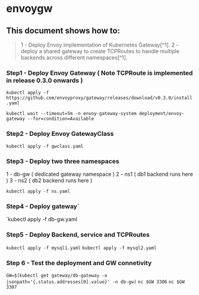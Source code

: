 # envoygw
## This document shows how to:
> 1 - Deploy Envoy implementation of Kubernetes Gateway[^1]. 
> 2 - deploy a shared gateway to create TCPRoutes to handle multiple backends across different namespaces[^1].


### Step1 - Deploy Envoy Gateway ( Note TCPRoute is implemented in release 0.3.0 onwards )

` kubectl apply -f https://github.com/envoyproxy/gateway/releases/download/v0.3.0/install.yaml `

`kubectl wait --timeout=5m -n envoy-gateway-system deployment/envoy-gateway --for=condition=Available`

### Step2 - Deploy Envoy GatewayClass

`kubectl apply -f gwclass.yaml` 

### Step3 - Deploy two three namespaces 

1 - db-gw ( dedicated gateway namespace )
2 - ns1 ( db1 backend runs here )
3 - ns2 ( db2 backend runs here )

`kubectl apply -f ns.yaml`

### Step4 - Deploy gateway`

`kubectl apply -f db-gw.yaml 

### Step5 - Deploy Backend, service and TCPRoutes 

`kubectl apply -f mysql1.yaml`
`kubectl apply -f mysql2.yaml`

### Step 6 -  Test the deployment and GW connetivity 

`GW=$(kubectl get gateway/db-gateway -o jsonpath='{.status.addresses[0].value}' -n db-gw)`
`nc $GW 3306`
`nc $GW 3307`
